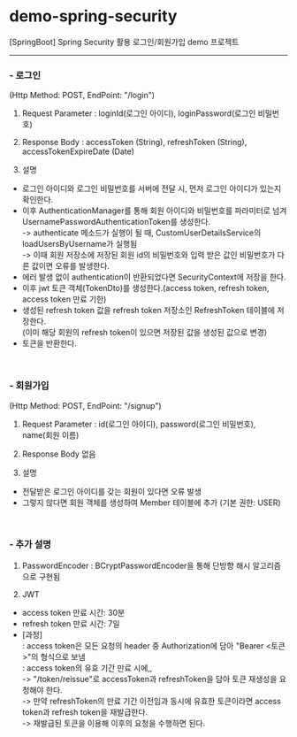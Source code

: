 # demo-spring-security
[SpringBoot] Spring Security 활용 로그인/회원가입 demo 프로젝트

---

<h3>- 로그인</h3>
(Http Method: POST, EndPoint: "/login")

1. Request Parameter
  : loginId(로그인 아이디), loginPassword(로그인 비밀번호)

2. Response Body
  : accessToken (String), refreshToken (String), accessTokenExpireDate (Date)
  
3. 설명
  - 로그인 아이디와 로그인 비밀번호를 서버에 전달 시, 먼저 로그인 아이디가 있는지 확인한다.
  - 이후 AuthenticationManager를 통해 회원 아이디와 비밀번호를 파라미터로 넘겨 UsernamePasswordAuthenticationToken를 생성한다.<br/>
    -> authenticate 메소드가 실행이 될 때, CustomUserDetailsService의 loadUsersByUsername가 실행됨<br/>
    -> 이때 회원 저장소에 저장된 회원 id의 비밀번호와 입력 받은 값인 비밀번호가 다른 값이면 오류를 발생한다.
  - 에러 발생 없이 authentication이 반환되었다면 SecurityContext에 저장을 한다.
  - 이후 jwt 토큰 객체(TokenDto)를 생성한다.(access token, refresh token, access token 만료 기한)
  - 생성된 refresh token 값을 refresh token 저장소인 RefreshToken 테이블에 저장한다.<br/>
    (이미 해당 회원의 refresh token이 있으면 저장된 값을 생성된 값으로 변경)
  - 토큰을 반환한다.
 
<br/> 
<h3>- 회원가입</h3>
(Http Method: POST, EndPoint: "/signup")

1. Request Parameter
  : id(로그인 아이디), password(로그인 비밀번호), name(회원 이름)

2. Response Body
  없음

3. 설명
- 전달받은 로그인 아이디를 갖는 회원이 있다면 오류 발생
- 그렇지 않다면 회원 객체를 생성하여 Member 테이블에 추가 (기본 권한: USER)

<br/> 
<h3>- 추가 설명</h3>

1. PasswordEncoder
: BCryptPasswordEncoder을 통해 단방향 해시 알고리즘으로 구현됨

2. JWT
- access token 만료 시간: 30분
- refresh token 만료 시간: 7일
- [과정]<br/>
  : access token은 모든 요청의 header 중 Authorization에 담아 "Bearer <토큰>"의 형식으로 보냄<br/>
  : access token의 유효 기간 만료 시에,,<br/>
    -> "/token/reissue"로 accessToken과 refreshToken을 담아 토큰 재생성을 요청해야 한다.<br/>
    -> 만약 refreshToken의 만료 기간 이전임과 동시에 유효한 토큰이라면 access token과 refresh token을 재발급한다.<br/>
    -> 재발급된 토큰을 이용해 이후의 요청을 수행하면 된다.
